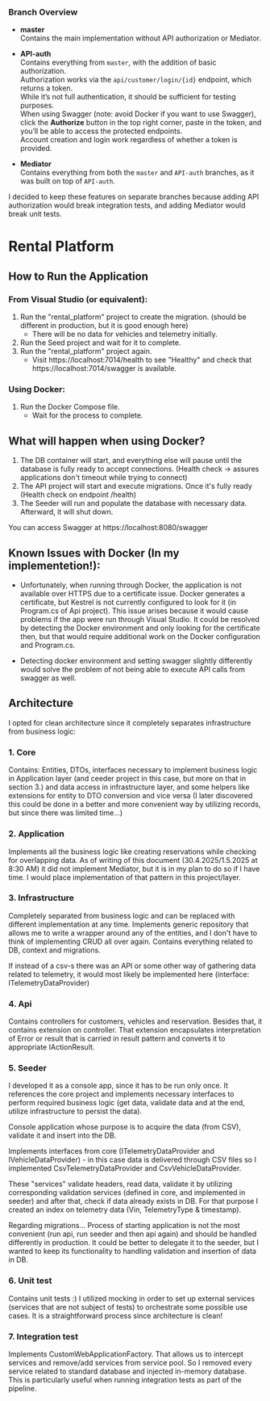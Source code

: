 ### Branch Overview

- **master**  
  Contains the main implementation without API authorization or Mediator.

- **API-auth**  
  Contains everything from `master`, with the addition of basic authorization.  
  Authorization works via the `api/customer/login/{id}` endpoint, which returns a token.  
  While it’s not full authentication, it should be sufficient for testing purposes.  
  When using Swagger (note: avoid Docker if you want to use Swagger), click the **Authorize** button in the top right corner, paste in the token, and you’ll be able to access the protected endpoints.  
  Account creation and login work regardless of whether a token is provided.

- **Mediator**  
  Contains everything from both the `master` and `API-auth` branches, as it was built on top of `API-auth`.

I decided to keep these features on separate branches because adding API authorization would break integration tests, and adding Mediator would break unit tests.

# Rental Platform

## How to Run the Application

### From Visual Studio (or equivalent):

1. Run the "rental_platform" project to create the migration. (should be different in production, but it is good enough here)
   - There will be no data for vehicles and telemetry initially.
2. Run the Seed project and wait for it to complete.
3. Run the "rental_platform" project again.
   - Visit https://localhost:7014/health to see "Healthy" and check that https://localhost:7014/swagger is available.

### Using Docker:

1. Run the Docker Compose file.
   - Wait for the process to complete.

## What will happen when using Docker?

1. The DB container will start, and everything else will pause until the database is 
   fully ready to accept connections. (Health check -> assures applications don't 
   timeout while trying to connect)
2. The API project will start and execute migrations. Once it's fully ready 
   (Health check on endpoint /health)
3. The Seeder will run and populate the database with necessary data. Afterward, it will shut down.

You can access Swagger at https://localhost:8080/swagger

## Known Issues with Docker (In my implementetion!):

- Unfortunately, when running through Docker, the application is not available over HTTPS 
  due to a certificate issue. Docker generates a certificate, but Kestrel is not 
  currently configured to look for it (in Program.cs of Api project). This issue 
  arises because it would cause problems if the app were run through Visual Studio. 
  It could be resolved by detecting the Docker environment and only looking for the 
  certificate then, but that would require additional work on the Docker configuration 
  and Program.cs.
    
- Detecting docker environment and setting swagger slightly differently would solve the 
  problem of not being able to execute API calls from swagger as well.

## Architecture

I opted for clean architecture since it completely separates infrastructure from business logic:

### 1. Core

Contains: Entities, DTOs, interfaces necessary to implement business logic in Application 
layer (and ceeder project in this case, but more on that in section 3.) and data 
access in infrastructure layer, and some helpers like extensions for entity to DTO 
conversion and vice versa (I later discovered this could be done in a better and 
more convenient way by utilizing records, but since there was limited time...)

### 2. Application

Implements all the business logic like creating reservations while checking for overlapping 
data. As of writing of this document (30.4.2025/1.5.2025 at 8:30 AM) it did not 
implement Mediator, but it is in my plan to do so if I have time. I would place 
implementation of that pattern in this project/layer.

### 3. Infrastructure

Completely separated from business logic and can be replaced with different implementation 
at any time. Implements generic repository that allows me to write a wrapper around 
any of the entities, and I don't have to think of implementing CRUD all over again.
Contains everything related to DB, context and migrations.

If instead of a csv-s there was an API or some other way of gathering data related 
to telemetry, it would most likely be implemented here (interface: ITelemetryDataProvider)

### 4. Api

Contains controllers for customers, vehicles and reservation. Besides that, it contains 
extension on controller. That extension encapsulates interpretation of Error or 
result that is carried in result pattern and converts it to appropriate IActionResult.

### 5. Seeder

I developed it as a console app, since it has to be run only once. It references the 
core project and implements necessary interfaces to perform required business logic 
(get data, validate data and at the end, utilize infrastructure to persist the data).
        
Console application whose purpose is to acquire the data (from CSV), validate it and 
insert into the DB.
        
Implements interfaces from core (ITelemetryDataProvider and IVehicleDataProvider) - 
in this case data is delivered through CSV files so I implemented CsvTelemetryDataProvider 
and CsvVehicleDataProvider. 

These "services" validate headers, read data, validate it by utilizing corresponding 
validation services (defined in core, and implemented in seeder) and after that, check 
if data already exists in DB. For that purpose I created an index on telemetry data 
(Vin, TelemetryType & timestamp).

Regarding migrations... Process of starting application is not the most convenient 
(run api, run seeder and then api again) and should be handled differently in production. 
It could be better to delegate it to the seeder, but I wanted to keep its functionality 
to handling validation and insertion of data in DB.

### 6. Unit test

Contains unit tests :)
I utilized mocking in order to set up external services (services that are not subject 
of tests) to orchestrate some possible use cases.
It is a straightforward process since architecture is clean!

### 7. Integration test

Implements CustomWebApplicationFactory. That allows us to intercept services and 
remove/add services from service pool.
So I removed every service related to standard database and injected in-memory 
database. This is particularly useful when running integration tests as part of 
the pipeline.


